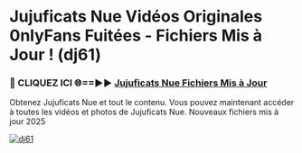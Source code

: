 # Jujuficats Nue Vidéos Originales 0nlyFans Fuitées - Fichiers Mis à Jour ! (dj61)

<h3>🔴 CLIQUEZ ICI 🌐==►► <a href="https://tinyurl.com/2pmr4ezf" rel="nofollow">Jujuficats Nue Fichiers Mis à Jour</a></h3>

Obtenez Jujuficats Nue et tout le contenu. Vous pouvez maintenant accéder à toutes les vidéos et photos de Jujuficats Nue. Nouveaux fichiers mis à jour 2025

[![dj61](https://i.imgur.com/6SNvagu.gif)](https://tinyurl.com/2pmr4ezf)
